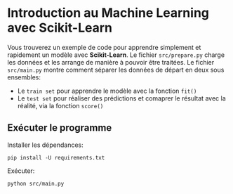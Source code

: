 # Introduction au Machine Learning avec Scikit-Learn

Vous trouverez un exemple de code pour apprendre simplement et rapidement un modèle avec __Scikit-Learn__.
Le fichier `src/prepare.py` charge les données et les arrange de manière à pouvoir être traitées.
Le fichier `src/main.py` montre comment séparer les données de départ en deux sous ensembles:

* Le `train set` pour apprendre le modèle avec la fonction `fit()`
* Le `test set` pour réaliser des prédictions et comaprer le résultat avec la réalité, via la fonction `score()`

## Exécuter le programme

Installer les dépendances:
```console
pip install -U requirements.txt
```

Exécuter:
```console
python src/main.py
```
